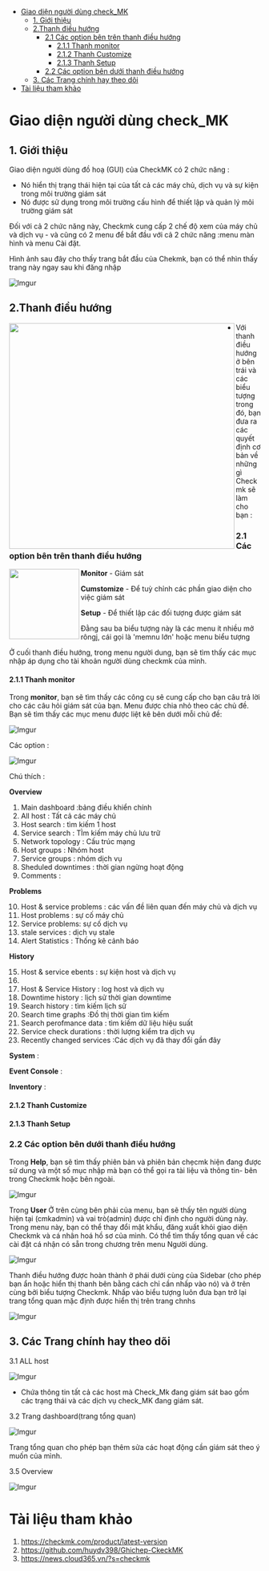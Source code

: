 
- [Giao diện người dùng check_MK](#giao-diện-người-dùng-check_mk)
  - [1. Giới thiệu](#1-giới-thiệu)
  - [2.Thanh điều hướng](#2thanh-điều-hướng)
    - [2.1 Các option bên trên thanh điều hướng](#21-các-option-bên-trên-thanh-điều-hướng)
      - [2.1.1 Thanh monitor](#211-thanh-monitor)
      - [2.1.2 Thanh Customize](#212-thanh-customize)
      - [2.1.3 Thanh Setup](#213-thanh-setup)
    - [2.2 Các option bên dưới thanh điều hướng](#22-các-option-bên-dưới-thanh-điều-hướng)
  - [3. Các Trang chính hay theo dõi](#3-các-trang-chính-hay-theo-dõi)
- [Tài liệu tham khảo](#tài-liệu-tham-khảo)

# Giao diện người dùng check_MK


## 1. Giới thiệu

Giao diện người dùng đồ hoạ (GUI) của CheckMK có 2 chức năng :
- Nó hiển thị trạng thái hiện tại của tất cả các máy chủ, dịch vụ và sự kiện trong môi trường giám sát 
- Nó được sử dụng trong môi trường cấu hình để thiết lập và quản lý môi trường giám sát 

Đối với cả 2 chức năng này, Checkmk cung cấp 2 chế độ xem của máy chủ và dịch vụ - và cũng có 2 menu để bắt đầu với cả 2 chức năng :menu màn hình và menu Cài đặt.

Hình ảnh sau đây cho thấy trang bắt đầu của Chekmk, bạn có thể nhìn thấy trang này ngay sau khi đăng nhập 

![Imgur](https://i.imgur.com/dKyc44p.png)

## 2.Thanh điều hướng

<img src= https://i.imgur.com/BhjWaLm.png align=left height= 450 px>

- Với thanh điều hướng ở bên trái và các biểu tượng trong đó, bạn đưa ra các quyết định cơ bản về những gì Checkmk sẽ làm cho bạn :

### 2.1 Các option bên trên thanh điều hướng
<img src = https://imgur.com/Mj2mtyd.png align=left height= 140 px >


**Monitor** -  Giám sát

**Cumstomize** - Để tuỳ chỉnh các phần giao diện cho việc giám sát

**Setup** - Để thiết lập các đối tượng được giám sát 

Đằng sau ba biểu tượng này là các menu ít nhiều mở rôngj, cái gọi là 'memnu lớn' hoặc menu biểu tượng


Ở cuối thanh điều hướng, trong menu người dung, bạn sẽ tìm thấy các mục nhập áp dụng cho tài khoản người dùng checkmk của mình. 



#### 2.1.1 Thanh monitor

Trong **monitor**, bạn sẽ tìm thấy các công cụ sẽ cung cấp cho bạn câu trả lời cho các câu hỏi giám sát của bạn. Menu được chia nhỏ theo các chủ đề. Bạn sẽ tìm thấy các mục menu được liệt kê bên dưới mỗi chủ đề:

![Imgur](https://i.imgur.com/8cwrSdz.png)



Các option :


![Imgur](https://i.imgur.com/vshtq71.png)

Chú thích :

**Overview**

1. Main dashboard :bảng điều khiển chính  
2. All host : Tất cả các máy chủ
3. Host search : tìm kiếm 1 host
4. Service search : TÌm kiếm máy chủ lưu trữ
5. Network topology : Cấu trúc mạng
6. Host groups : Nhóm host 
7. Service groups : nhóm dịch vụ
8. Sheduled downtimes : thời gian ngừng hoạt động
9. Comments : 


**Problems**

10. Host & service problems :  các vấn đề liên quan đến máy chủ và dịch vụ
11. Host problems : sự cố máy chủ
12. Service problems: sự cố dịch vụ
13. stale services :  dịch vụ stale
14. Alert Statistics : Thống kê cảnh báo 



**History**

15. Host & service ebents : sự kiện host và dịch vụ
16. 
17. Host & Service History : log host và dịch vụ  
18. Downtime history : lịch sử thời gian downtime 
19. Search history : tìm kiếm lịch sử
20. Search time graphs :Đồ thị thời gian tìm kiếm
21. Search perofmance data : tìm kiếm dữ liệu hiệu suất
22. Service check durations : thời lượng kiểm tra dịch vụ
23. Recently changed services :Các dịch vụ đã thay đổi gần đây 


**System** : 



**Event Console** :



**Inventory** :



#### 2.1.2 Thanh Customize

#### 2.1.3 Thanh Setup

### 2.2 Các option bên dưới thanh điều hướng

Trong **Help**, bạn sẽ tìm thấy phiên bản và phiên bản chẹcmk hiện đang được sử dung và một số mục nhập mà bạn có thể gọi ra tài liệu và thông tin- bên trong Checkmk hoặc bên ngoài. 

![Imgur](https://i.imgur.com/ygY1hIE.png)

Trong **User** Ở trên cùng bên phải của menu, bạn sẽ thấy tên người dùng hiện tại (cmkadmin) và vai trò(admin) được chỉ định cho người dùng này. Trong menu này, bạn có thể thay đổi mật khẩu, đăng xuất khỏi giao diện Checkmk và cá nhân hoá hồ sơ của mình. Có thể tìm thấy tổng quan về các cài đặt cá nhận có sẵn trong chương trên menu Người dùng.

![Imgur](https://i.imgur.com/GEAu4Wb.png)


Thanh điều hướng được hoàn thành ở phái dưới cùng của Sidebar (cho phép bạn ẩn hoặc hiển thị thanh bên bằng cách chỉ cần nhấp vào nó) và ở trên cùng bởi biểu tượng Checkmk. Nhấp vào biểu tượng luôn đưa bạn trở lại trang tổng quan mặc định được hiển thị trên trang chnhs

![Imgur](https://i.imgur.com/5qdxlBJ.png)




## 3. Các Trang chính hay theo dõi 

3.1 ALL host

![Imgur](https://i.imgur.com/haG9lhz.png)


- Chứa thông tin tất cả các host mà Check_Mk đang giám sát bao gồm các trạng thái và các dịch vụ check_MK đang giám sát.

3.2 Trang dashboard(trang tổng quan)

![Imgur](https://i.imgur.com/ecHQXiP.png)

Trang tổng quan cho phép bạn thêm sửa các hoạt động cần giám sát theo ý muốn của mình.


3.5 Overview

![Imgur](https://i.imgur.com/3QvtW8W.png)



# Tài liệu tham khảo 

   1. https://checkmk.com/product/latest-version
   2. https://github.com/huydv398/Ghichep-CkeckMK
   3. https://news.cloud365.vn/?s=checkmk

